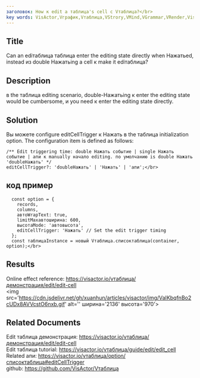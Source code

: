 ```yaml
---
заголовок: How к edit a таблица's cell с Vтаблица?</br>
key words: VisActor,Vграфик,Vтаблица,VStrory,VMind,VGrammar,VRender,Visualization,график,данные,таблица,Graph,Gis,LLM
---
```



## Title

Can an ediтаблица таблица enter the editing state directly when Нажатьed, instead из double Нажатьing a cell к make it ediтаблица?</br>


## Description

в the таблица editing scenario, double-Нажатьing к enter the editing state would be cumbersome, и you need к enter the editing state directly.</br>


## Solution 

Вы можете configure editCellTrigger к Нажать в the таблица initialization option. The configuration item is defined as follows:</br>
```
/** Edit triggering time: double Нажать событие | single Нажать событие | апи к manually начало editing. по умолчанию is double Нажать 'doubleНажать' */
editCellTrigger?: 'doubleНажать' | 'Нажать' | 'апи';</br>
```


## код пример

```
  const option = {
    records,
    columns,
    автоWrapText: true,
    limitMaxавтоширина: 600,
    высотаMode: 'автовысота',
    editCellTrigger: 'Нажать' // Set the edit trigger timing
  };
  const таблицаInstance = новый Vтаблица.списоктаблица(container, option);</br>
```


## Results

Online effect reference: https://visactor.io/vтаблица/демонстрация/edit/edit-cell</br>
<img src='https://cdn.jsdelivr.net/gh/xuanhun/articles/visactor/img/VaIKbqfnBo2cUDx8AVVcstO6nxb.gif' alt='' ширина='2136' высота='970'>



## Related Documents

Edit таблица демонстрация: https://visactor.io/vтаблица/демонстрация/edit/edit-cell</br>
Edit таблица tutorial: https://visactor.io/vтаблица/guide/edit/edit_cell</br>
Related апи: https://visactor.io/vтаблица/option/списоктаблица#editCellTrigger</br>
github: https://github.com/VisActor/Vтаблица</br>